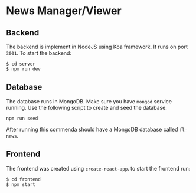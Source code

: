 # News Manager/Viewer

## Backend
The backend is implement in NodeJS using Koa framework. It runs on port `3001`. To start the backend:

```
$ cd server
$ npm run dev
```

## Database

The database runs in MongoDB. Make sure you have `mongod` service running. Use the following script to create and seed the database:

```
npm run seed
```
After running this commenda should have a MongoDB database called `fl-news`.


## Frontend
The frontend was created using `create-react-app`. to start the frontend run:

```
$ cd frontend
$ npm start
```